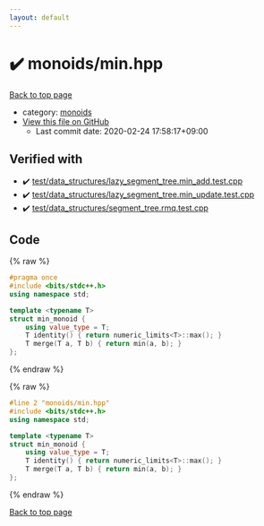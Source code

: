 ```yaml
---
layout: default
---
```


<!-- mathjax config similar to math.stackexchange -->
<script type="text/javascript" async
  src="https://cdnjs.cloudflare.com/ajax/libs/mathjax/2.7.5/MathJax.js?config=TeX-MML-AM_CHTML">
</script>
<script type="text/x-mathjax-config">
  MathJax.Hub.Config({
    TeX: { equationNumbers: { autoNumber: "AMS" }},
    tex2jax: {
      inlineMath: [ ['$','$'] ],
      processEscapes: true
    },
    "HTML-CSS": { matchFontHeight: false },
    displayAlign: "left",
    displayIndent: "2em"
  });
</script>

<script type="text/javascript" src="https://cdnjs.cloudflare.com/ajax/libs/jquery/3.4.1/jquery.min.js"></script>
<script src="https://cdn.jsdelivr.net/npm/jquery-balloon-js@1.1.2/jquery.balloon.min.js" integrity="sha256-ZEYs9VrgAeNuPvs15E39OsyOJaIkXEEt10fzxJ20+2I=" crossorigin="anonymous"></script>
<script type="text/javascript" src="../../assets/js/copy-button.js"></script>
<link rel="stylesheet" href="../../assets/css/copy-button.css" />


# :heavy_check_mark: monoids/min.hpp

<a href="../../index.html">Back to top page</a>

* category: <a href="../../index.html#315142c884fa9bdd2be3b42923ffe964">monoids</a>
* <a href="{{ site.github.repository_url }}/blob/master/monoids/min.hpp">View this file on GitHub</a>
    - Last commit date: 2020-02-24 17:58:17+09:00




## Verified with

* :heavy_check_mark: <a href="../../verify/test/data_structures/lazy_segment_tree.min_add.test.cpp.html">test/data_structures/lazy_segment_tree.min_add.test.cpp</a>
* :heavy_check_mark: <a href="../../verify/test/data_structures/lazy_segment_tree.min_update.test.cpp.html">test/data_structures/lazy_segment_tree.min_update.test.cpp</a>
* :heavy_check_mark: <a href="../../verify/test/data_structures/segment_tree.rmq.test.cpp.html">test/data_structures/segment_tree.rmq.test.cpp</a>


## Code

<a id="unbundled"></a>
{% raw %}
```cpp
#pragma once
#include <bits/stdc++.h>
using namespace std;

template <typename T>
struct min_monoid {
    using value_type = T;
    T identity() { return numeric_limits<T>::max(); }
    T merge(T a, T b) { return min(a, b); }
};
```
{% endraw %}

<a id="bundled"></a>
{% raw %}
```cpp
#line 2 "monoids/min.hpp"
#include <bits/stdc++.h>
using namespace std;

template <typename T>
struct min_monoid {
    using value_type = T;
    T identity() { return numeric_limits<T>::max(); }
    T merge(T a, T b) { return min(a, b); }
};

```
{% endraw %}

<a href="../../index.html">Back to top page</a>


